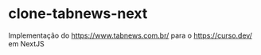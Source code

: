 # clone-tabnews-next
Implementação do https://www.tabnews.com.br/ para o https://curso.dev/ em NextJS

